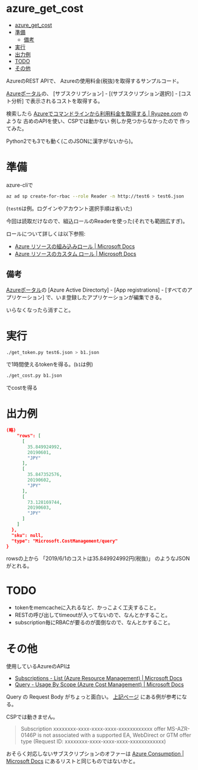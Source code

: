 # azure_get_cost

- [azure_get_cost](#azure_get_cost)
- [準備](#準備)
  - [備考](#備考)
- [実行](#実行)
- [出力例](#出力例)
- [TODO](#todo)
- [その他](#その他)

AzureのREST APIで、
Azureの使用料金(税抜)を取得するサンプルコード。

[Azureポータル](https://portal.azure.com/)の、
[サブスクリプション] - [(サブスクリプション選択)] - [コスト分析]
で表示されるコストを取得する。

検索したら
[Azureでコマンドラインから利用料金を取得する | Ryuzee.com](https://www.ryuzee.com/contents/blog/7098)
のような
古めのAPIを使い、CSPでは動かない
例しか見つからなかったので
作ってみた。

Python2でも3でも動く(このJSONに漢字がないから)。


# 準備

azure-cliで
``` bash
az ad sp create-for-rbac --role Reader -n http://test6 > test6.json
```
(`test6`は例。ログインやアカウント選択手順は省いた)


今回は読取だけなので、組込ロールのReaderを使った(それでも範囲広すぎ)。

ロールについて詳しくは以下参照:
- [Azure リソースの組み込みロール | Microsoft Docs](https://docs.microsoft.com/ja-jp/azure/role-based-access-control/built-in-roles)
- [Azure リソースのカスタム ロール | Microsoft Docs](https://docs.microsoft.com/ja-jp/azure/role-based-access-control/custom-roles)

## 備考

[Azureポータル](https://portal.azure.com/)の
[Azure Active Directorty] - [App registrations] - [すべてのアプリケーション]
で、いま登録したアプリケーションが編集できる。

いらなくなったら消すこと。



# 実行

``` bash
./get_token.py test6.json > b1.json
```
で1時間使えるtokenを得る。(`b1`は例)

``` bash
./get_cost.py b1.json
```
でcostを得る


# 出力例

``` json
(略)
    "rows": [
      [
        35.849924992,
        20190601,
        "JPY"
      ],
      [
        35.847352576,
        20190602,
        "JPY"
      ],
      [
        73.128169744,
        20190603,
        "JPY"
      ]
    ]
  },
  "sku": null,
  "type": "Microsoft.CostManagement/query"
}
```
rowsの上から
「2019/6/1のコストは35.849924992円(税抜)」
のようなJSONがとれる。


# TODO

- tokenをmemcacheに入れるなど、かっこよく工夫すること。
- RESTの呼び出してtimeoutが入ってないので、なんとかすること。
- subscription毎にRBACが要るのが面倒なので、なんとかすること。


# その他

使用しているAzureのAPIは
- [Subscriptions - List (Azure Resource Management) | Microsoft Docs](https://docs.microsoft.com/en-us/rest/api/resources/subscriptions/list)
- [Query - Usage By Scope (Azure Cost Management) | Microsoft Docs](https://docs.microsoft.com/en-us/rest/api/cost-management/query/usagebyscope)

Query の Request Body がちょっと面白い。
[上記ページ](https://docs.microsoft.com/en-us/rest/api/cost-management/query/usagebyscope)
にある例が参考になる。

CSPでは動きません。

> Subscription xxxxxxxx-xxxx-xxxx-xxxx-xxxxxxxxxxxx offer MS-AZR-0146P is not associated with a supported EA, WebDirect or GTM offer type (Request ID: xxxxxxxx-xxxx-xxxx-xxxx-xxxxxxxxxxxx)

おそらく対応しないサブスクリプションのオファーは
[Azure Consumption | Microsoft Docs](https://docs.microsoft.com/en-us/rest/api/consumption/#list-of-unsupported-subscription-types)
にあるリストと同じものではないかと。
